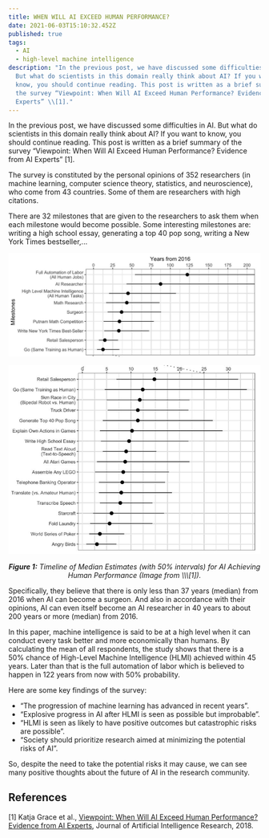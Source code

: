 ```yaml
---
title: WHEN WILL AI EXCEED HUMAN PERFORMANCE?
date: 2021-06-03T15:10:32.452Z
published: true
tags:
  - AI
  - high-level machine intelligence
description: "In the previous post, we have discussed some difficulties in AI.
  But what do scientists in this domain really think about AI? If you want to
  know, you should continue reading. This post is written as a brief summary of
  the survey “Viewpoint: When Will AI Exceed Human Performance? Evidence from AI
  Experts” \\[1]."
---
```

In the previous post, we have discussed some difficulties in AI. But what do scientists in this domain really think about AI? If you want to know, you should continue reading. This post is written as a brief summary of the survey “Viewpoint: When Will AI Exceed Human Performance? Evidence from AI Experts” \[1].

The survey is constituted by the personal opinions of 352 researchers (in machine learning, computer science theory, statistics, and neuroscience), who come from 43 countries. Some of them are researchers with high citations.

There are 32 milestones that are given to the researchers to ask them when each milestone would become possible. Some interesting milestones are: writing a high school essay, generating a top 40 pop song, writing a New York Times bestseller,...

<p align=center>

![](../../static/images/uploads/milestones1.jpg)

</p>

<p align=center>
 

![](../../static/images/uploads/milestones2.jpg)

<p align=center>
    <em><b>Figure 1:</b> Timeline of Median Estimates (with 50% intervals) for AI Achieving Human Performance (Image from \\\[1]).</em>
</p>

Specifically, they believe that there is only less than 37 years (median) from 2016 when AI can become a surgeon. And also in accordance with their opinions, AI can even itself become an AI researcher in 40 years to about 200 years or more (median) from 2016. 

In this paper, machine intelligence is said to be at a high level when it can conduct every task better and more economically than humans. By calculating the mean of all respondents, the study shows that there is a 50% chance of High-Level Machine Intelligence (HLMI) achieved within 45 years. Later than that is the full automation of labor which is believed to happen in 122 years from now with 50% probability.

Here are some key findings of the survey:

* “The progression of machine learning has advanced in recent years”.
* “Explosive progress in AI after HLMI is seen as possible but improbable”.
* “HLMI is seen as likely to have positive outcomes but catastrophic risks are possible”.
* “Society should prioritize research aimed at minimizing the potential risks of AI”.

So, despite the need to take the potential risks it may cause, we can see many positive thoughts about the future of AI in the research community.

## References

\[1] Katja Grace et al., [Viewpoint: When Will AI Exceed Human Performance? Evidence from AI Experts](https://www.jair.org/index.php/jair/article/download/11222/26431/), Journal of Artificial Intelligence Research, 2018.